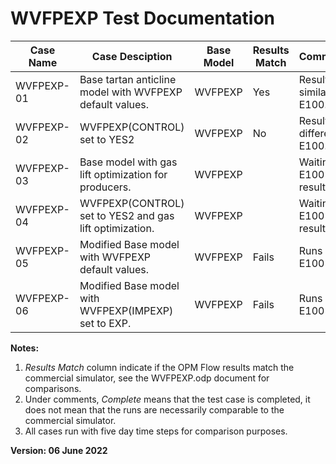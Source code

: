 # WVFPEXP Test Documentation

Case Name | Case Desciption                                               | Base Model | Results<br />Match | Comments |
--------- | -----------------------------                                 | ---------- | ------- | ------------------------------------- |
WVFPEXP-01| Base tartan anticline model with WVFPEXP default values.      | WVFPEXP    | Yes     | Results similar to E100.
WVFPEXP-02| WVFPEXP(CONTROL) set to YES2                                  | WVFPEXP    | No      | Results different to E100.
WVFPEXP-03| Base model with gas lift optimization for producers.          | WVFPEXP    |         | Waiting on E100 results
WVFPEXP-04| WVFPEXP(CONTROL) set to YES2 and gas lift optimization.       | WVFPEXP    |         | Waiting on E100 results
WVFPEXP-05| Modified Base model with WVFPEXP default values.              | WVFPEXP    | Fails   | Runs in E100
WVFPEXP-06| Modified Base model with WVFPEXP(IMPEXP) set to EXP.          | WVFPEXP    | Fails   | Runs in E100
           
**Notes:** 

1.   _Results Match_ column indicate if the OPM Flow results match the commercial simulator, see the WVFPEXP.odp document for comparisons.
2.   Under comments, _Complete_ means that the test case is completed, it does not mean that the runs are necessarily comparable to the commercial simulator.
3.   All cases run with five day time steps for comparison purposes.

**Version: 06 June 2022**
